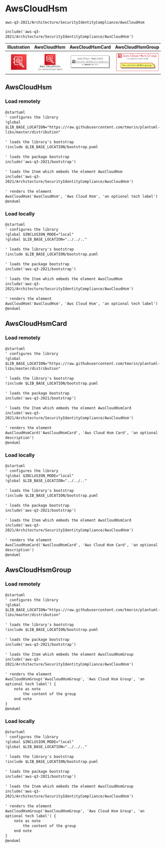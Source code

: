 # AwsCloudHsm


```text
aws-q3-2021/Architecture/SecurityIdentityCompliance/AwsCloudHsm
```

```text
include('aws-q3-2021/Architecture/SecurityIdentityCompliance/AwsCloudHsm')
```



| Illustration | AwsCloudHsm | AwsCloudHsmCard | AwsCloudHsmGroup |
| :---: | :---: | :---: | :---: |
| ![illustration for Illustration](../../../aws-q3-2021/Architecture/SecurityIdentityCompliance/AwsCloudHsm.png) | ![illustration for AwsCloudHsm](../../../aws-q3-2021/Architecture/SecurityIdentityCompliance/AwsCloudHsm.Local.png) | ![illustration for AwsCloudHsmCard](../../../aws-q3-2021/Architecture/SecurityIdentityCompliance/AwsCloudHsmCard.Local.png) | ![illustration for AwsCloudHsmGroup](../../../aws-q3-2021/Architecture/SecurityIdentityCompliance/AwsCloudHsmGroup.Local.png) |




## AwsCloudHsm

### Load remotely
```plantuml
@startuml
' configures the library
!global $LIB_BASE_LOCATION="https://raw.githubusercontent.com/tmorin/plantuml-libs/master/distribution"

' loads the library's bootstrap
!include $LIB_BASE_LOCATION/bootstrap.puml

' loads the package bootstrap
include('aws-q3-2021/bootstrap')

' loads the Item which embeds the element AwsCloudHsm
include('aws-q3-2021/Architecture/SecurityIdentityCompliance/AwsCloudHsm')

' renders the element
AwsCloudHsm('AwsCloudHsm', 'Aws Cloud Hsm', 'an optional tech label')
@enduml
```

### Load locally
```plantuml
@startuml
' configures the library
!global $INCLUSION_MODE="local"
!global $LIB_BASE_LOCATION="../../.."

' loads the library's bootstrap
!include $LIB_BASE_LOCATION/bootstrap.puml

' loads the package bootstrap
include('aws-q3-2021/bootstrap')

' loads the Item which embeds the element AwsCloudHsm
include('aws-q3-2021/Architecture/SecurityIdentityCompliance/AwsCloudHsm')

' renders the element
AwsCloudHsm('AwsCloudHsm', 'Aws Cloud Hsm', 'an optional tech label')
@enduml
```

## AwsCloudHsmCard

### Load remotely
```plantuml
@startuml
' configures the library
!global $LIB_BASE_LOCATION="https://raw.githubusercontent.com/tmorin/plantuml-libs/master/distribution"

' loads the library's bootstrap
!include $LIB_BASE_LOCATION/bootstrap.puml

' loads the package bootstrap
include('aws-q3-2021/bootstrap')

' loads the Item which embeds the element AwsCloudHsmCard
include('aws-q3-2021/Architecture/SecurityIdentityCompliance/AwsCloudHsm')

' renders the element
AwsCloudHsmCard('AwsCloudHsmCard', 'Aws Cloud Hsm Card', 'an optional description')
@enduml
```

### Load locally
```plantuml
@startuml
' configures the library
!global $INCLUSION_MODE="local"
!global $LIB_BASE_LOCATION="../../.."

' loads the library's bootstrap
!include $LIB_BASE_LOCATION/bootstrap.puml

' loads the package bootstrap
include('aws-q3-2021/bootstrap')

' loads the Item which embeds the element AwsCloudHsmCard
include('aws-q3-2021/Architecture/SecurityIdentityCompliance/AwsCloudHsm')

' renders the element
AwsCloudHsmCard('AwsCloudHsmCard', 'Aws Cloud Hsm Card', 'an optional description')
@enduml
```

## AwsCloudHsmGroup

### Load remotely
```plantuml
@startuml
' configures the library
!global $LIB_BASE_LOCATION="https://raw.githubusercontent.com/tmorin/plantuml-libs/master/distribution"

' loads the library's bootstrap
!include $LIB_BASE_LOCATION/bootstrap.puml

' loads the package bootstrap
include('aws-q3-2021/bootstrap')

' loads the Item which embeds the element AwsCloudHsmGroup
include('aws-q3-2021/Architecture/SecurityIdentityCompliance/AwsCloudHsm')

' renders the element
AwsCloudHsmGroup('AwsCloudHsmGroup', 'Aws Cloud Hsm Group', 'an optional tech label') {
    note as note
        the content of the group
    end note
}
@enduml
```

### Load locally
```plantuml
@startuml
' configures the library
!global $INCLUSION_MODE="local"
!global $LIB_BASE_LOCATION="../../.."

' loads the library's bootstrap
!include $LIB_BASE_LOCATION/bootstrap.puml

' loads the package bootstrap
include('aws-q3-2021/bootstrap')

' loads the Item which embeds the element AwsCloudHsmGroup
include('aws-q3-2021/Architecture/SecurityIdentityCompliance/AwsCloudHsm')

' renders the element
AwsCloudHsmGroup('AwsCloudHsmGroup', 'Aws Cloud Hsm Group', 'an optional tech label') {
    note as note
        the content of the group
    end note
}
@enduml
```

